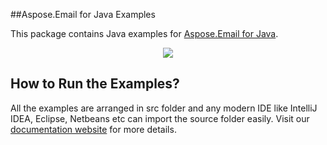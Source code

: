 ##Aspose.Email for Java Examples

This package contains Java examples for [Aspose.Email for Java](http://www.aspose.com/java/email-component.aspx).

<p align="center">
  <a title="Download complete Aspose.Email for Java source code" href="https://github.com/asposeemail/Aspose_Email_Java/archive/master.zip">
	<img src="https://raw.github.com/AsposeExamples/java-examples-dashboard/master/images/downloadZip-Button-Large.png" />
  </a>
</p>

## How to Run the Examples?

All the examples are arranged in src folder and any modern IDE like IntelliJ IDEA, Eclipse, Netbeans etc can import the source folder easily. Visit our [documentation website](http://www.aspose.com/docs/display/emailjava/How+to+Run+the+Examples) for more details.
